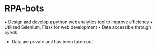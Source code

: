 # RPA-bots

▪ Design and develop a python web analytics tool to improve efficiency
▪ Utilized Selenium, Flask for web development
▪ Data accessible through pyhdb

- Data are private and has been taken out
